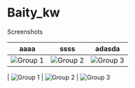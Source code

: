 # Baity_kw
Screenshots


| aaaa | ssss  | adasda
| ------------- | ------------- | -------------
| ![Group 1](https://user-images.githubusercontent.com/50178221/84967701-e5239c80-b114-11ea-9566-7bd7146f6b5f.png)  | ![Group 2](https://user-images.githubusercontent.com/50178221/84967712-ec4aaa80-b114-11ea-9846-f183896d75c9.png)  | ![Group 3](https://user-images.githubusercontent.com/50178221/84967728-f53b7c00-b114-11ea-9f29-d6eedb13ad11.png)

| ![Group 1](https://user-images.githubusercontent.com/50178221/84967701-e5239c80-b114-11ea-9566-7bd7146f6b5f.png)  | ![Group 2](https://user-images.githubusercontent.com/50178221/84967712-ec4aaa80-b114-11ea-9846-f183896d75c9.png)  | ![Group 3](https://user-images.githubusercontent.com/50178221/84967728-f53b7c00-b114-11ea-9f29-d6eedb13ad11.png)
